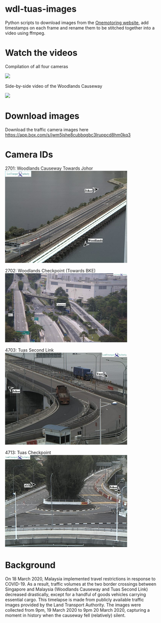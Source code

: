 # wdl-tuas-images
Python scripts to download images from the [Onemotoring website](https://www.onemotoring.com.sg/content/onemotoring/home/driving/traffic_information/traffic-cameras/woodlands.html), add timestamps on each frame and rename them to be stitched together into a video using ffmpeg.

# Watch the videos
Compilation of all four cameras

[![](https://img.youtube.com/vi/EzHAmMd8jGg/0.jpg)](https://www.youtube.com/watch?v=EzHAmMd8jGg)

Side-by-side video of the Woodlands Causeway

[![](https://img.youtube.com/vi/AnGHnB1fAio/0.jpg)](https://www.youtube.com/watch?v=AnGHnB1fAio)

# Download images
Download the traffic camera images here
https://app.box.com/s/jwm5jshe8cubbqgbc3lruppcd8hm0kq3

# Camera IDs
2701: Woodlands Causeway Towards Johor
<img src=2701_1200_20200320120200_0331e7.jpg width=400>

2702: Woodlands Checkpoint (Towards BKE)
<img src=2702_1200_20200320120300_fb2904.jpg width=400>

4703: Tuas Second Link
<img src=4703_1200_20200320120200_4b0020.jpg width=400>

4713: Tuas Checkpoint
<img src=4713_1200_20200320120200_3a317e.jpg width=400>

# Background
On 18 March 2020, Malaysia implemented travel restrictions in response to COVID-19. As a result, traffic volumes at the two border crossings between Singapore and Malaysia (Woodlands Causeway and Tuas Second Link) decreased drastically, except for a handful of goods vehicles carrying essential cargo. This timelapse is made from publicly available traffic images provided by the Land Transport Authority. The images were collected from 9pm, 19 March 2020 to 9pm 20 March 2020, capturing a moment in history when the causeway fell (relatively) silent.
